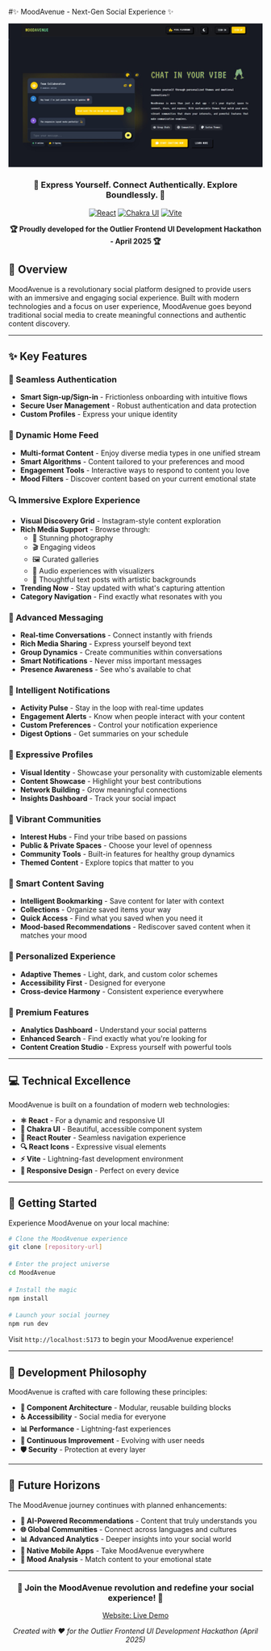 #✨ MoodAvenue - Next-Gen Social Experience ✨

<div align="center">
  
  ![MoodAvenue](src/assets/readme.jpg)
  
  ### 🌈 Express Yourself. Connect Authentically. Explore Boundlessly. 🌈
  
  [![React](https://img.shields.io/badge/React-20232A?style=for-the-badge&logo=react&logoColor=61DAFB)](https://reactjs.org/)
  [![Chakra UI](https://img.shields.io/badge/Chakra_UI-319795?style=for-the-badge&logo=chakra-ui&logoColor=white)](https://chakra-ui.com/)
  [![Vite](https://img.shields.io/badge/Vite-B73BFE?style=for-the-badge&logo=vite&logoColor=FFD62E)](https://vitejs.dev/)
  
  <p align="center">
    <strong>🏆 Proudly developed for the Outlier Frontend UI Development Hackathon - April 2025 🏆</strong>
  </p>

</div>

## 🚀 Overview

MoodAvenue is a revolutionary social platform designed to provide users with an immersive and engaging social experience. Built with modern technologies and a focus on user experience, MoodAvenue goes beyond traditional social media to create meaningful connections and authentic content discovery.

---

## ✨ Key Features

### 🔐 Seamless Authentication
- **Smart Sign-up/Sign-in** - Frictionless onboarding with intuitive flows
- **Secure User Management** - Robust authentication and data protection
- **Custom Profiles** - Express your unique identity

### 📱 Dynamic Home Feed
- **Multi-format Content** - Enjoy diverse media types in one unified stream
- **Smart Algorithms** - Content tailored to your preferences and mood
- **Engagement Tools** - Interactive ways to respond to content you love
- **Mood Filters** - Discover content based on your current emotional state

### 🔍 Immersive Explore Experience
- **Visual Discovery Grid** - Instagram-style content exploration
- **Rich Media Support** - Browse through:
  - 📸 Stunning photography
  - 🎬 Engaging videos
  - 🖼️ Curated galleries
  - 🎵 Audio experiences with visualizers
  - 📝 Thoughtful text posts with artistic backgrounds
- **Trending Now** - Stay updated with what's capturing attention
- **Category Navigation** - Find exactly what resonates with you

### 💬 Advanced Messaging
- **Real-time Conversations** - Connect instantly with friends
- **Rich Media Sharing** - Express yourself beyond text
- **Group Dynamics** - Create communities within conversations
- **Smart Notifications** - Never miss important messages
- **Presence Awareness** - See who's available to chat

### 🔔 Intelligent Notifications
- **Activity Pulse** - Stay in the loop with real-time updates
- **Engagement Alerts** - Know when people interact with your content
- **Custom Preferences** - Control your notification experience
- **Digest Options** - Get summaries on your schedule

### 👤 Expressive Profiles
- **Visual Identity** - Showcase your personality with customizable elements
- **Content Showcase** - Highlight your best contributions
- **Network Building** - Grow meaningful connections
- **Insights Dashboard** - Track your social impact

### 👥 Vibrant Communities
- **Interest Hubs** - Find your tribe based on passions
- **Public & Private Spaces** - Choose your level of openness
- **Community Tools** - Built-in features for healthy group dynamics
- **Themed Content** - Explore topics that matter to you

### 🔖 Smart Content Saving
- **Intelligent Bookmarking** - Save content for later with context
- **Collections** - Organize saved items your way
- **Quick Access** - Find what you saved when you need it
- **Mood-based Recommendations** - Rediscover saved content when it matches your mood

### 🎨 Personalized Experience
- **Adaptive Themes** - Light, dark, and custom color schemes
- **Accessibility First** - Designed for everyone
- **Cross-device Harmony** - Consistent experience everywhere

### 🌟 Premium Features
- **Analytics Dashboard** - Understand your social patterns
- **Enhanced Search** - Find exactly what you're looking for
- **Content Creation Studio** - Express yourself with powerful tools

---

## 💻 Technical Excellence

MoodAvenue is built on a foundation of modern web technologies:

- **⚛️ React** - For a dynamic and responsive UI
- **🎨 Chakra UI** - Beautiful, accessible component system
- **🧭 React Router** - Seamless navigation experience
- **🔍 React Icons** - Expressive visual elements
- **⚡ Vite** - Lightning-fast development environment
- **📱 Responsive Design** - Perfect on every device

---

## 🏁 Getting Started

Experience MoodAvenue on your local machine:

```bash
# Clone the MoodAvenue experience
git clone [repository-url]

# Enter the project universe
cd MoodAvenue

# Install the magic
npm install

# Launch your social journey
npm run dev
```

Visit `http://localhost:5173` to begin your MoodAvenue experience!

---

## 🧠 Development Philosophy

MoodAvenue is crafted with care following these principles:

- **🧩 Component Architecture** - Modular, reusable building blocks
- **♿ Accessibility** - Social media for everyone
- **📊 Performance** - Lightning-fast experiences
- **🔄 Continuous Improvement** - Evolving with user needs
- **🛡️ Security** - Protection at every layer

---

## 🔮 Future Horizons

The MoodAvenue journey continues with planned enhancements:

- **🤖 AI-Powered Recommendations** - Content that truly understands you
- **🌐 Global Communities** - Connect across languages and cultures
- **📊 Advanced Analytics** - Deeper insights into your social world
- **📲 Native Mobile Apps** - Take MoodAvenue everywhere
- **🧠 Mood Analysis** - Match content to your emotional state

---

<div align="center">
  
  ### 💖 Join the MoodAvenue revolution and redefine your social experience! 💖
  
  [Website: Live Demo](https://mood-avenue.vercel.app/) 
  
  <p>
    <em>Created with ❤️ for the Outlier Frontend UI Development Hackathon (April 2025)</em>
  </p>
  
</div>
